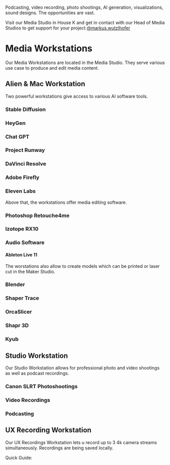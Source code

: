 Podcasting, video recording, photo shootings, AI generation, visualizations, sound designs. The opportunities are vast.

Visit our Media Studio in House K and get in contact with our Head of Media Studios to get support for your project [@markus.wutzlhofer](../team/team.md/#markus-wutzlhofer)

# Media Workstations

Our Media Workstations are located in the Media Studio. They serve various use case to produce and edit media content.

## Alien & Mac Workstation  

Two powerful workstations give access to various AI software tools.

### Stable Diffusion

### HeyGen

### Chat GPT

### Project Runway

### DaVinci Resolve

### Adobe Firefly

### Eleven Labs

Above that, the workstations offer media editing software.

### Photoshop Retouche4me

### Izotope RX10

### Audio Software

#### Ableton Live 11

The worstations also allow to create models which can be printed or laser cut in the Maker Studio.

### Blender

### Shaper Trace

### OrcaSlicer

### Shapr 3D

### Kyub

## Studio Workstation

Our Studio Workstation allows for professional photo and video shootings as well as podcast recordings.

### Canon SLRT Photoshootings

### Video Recordings

### Podcasting

## UX Recording Workstation

Our UX Recordings Workstation lets u record up to 3 4k camera streams simultaneously. Recordings are being saved locally.

Quick Guide: